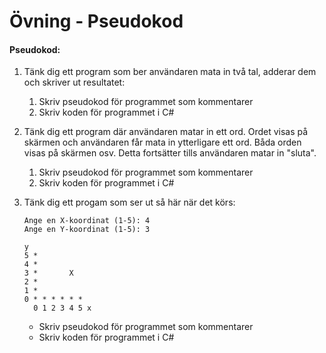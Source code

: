 # Övning - Pseudokod

#### Pseudokod:

1. Tänk dig ett program som ber användaren mata in två tal, adderar dem och skriver ut resultatet:
    1. Skriv pseudokod för programmet som kommentarer
    3. Skriv koden för programmet i C#

2. Tänk dig ett program där användaren matar in ett ord. Ordet visas på skärmen och användaren får mata in ytterligare ett ord. Båda orden visas på skärmen osv. Detta fortsätter tills användaren matar in "sluta".
    1. Skriv pseudokod för programmet som kommentarer
    2. Skriv koden för programmet i C#

3. Tänk dig ett progam som ser ut så här när det körs:
    ```
    Ange en X-koordinat (1-5): 4
    Ange en Y-koordinat (1-5): 3

    y
    5 *
    4 *
    3 *       X
    2 *
    1 *
    0 * * * * * *
      0 1 2 3 4 5 x
    ```
    * Skriv pseudokod för programmet som kommentarer
    * Skriv koden för programmet i C#
